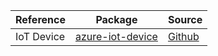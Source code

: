 | Reference | Package | Source |
|---|---|---|
|IoT Device|[azure-iot-device](https://pypi.org/project/azure-iot-device)|[Github](https://github.com/Azure/azure-sdk-for-python)|
